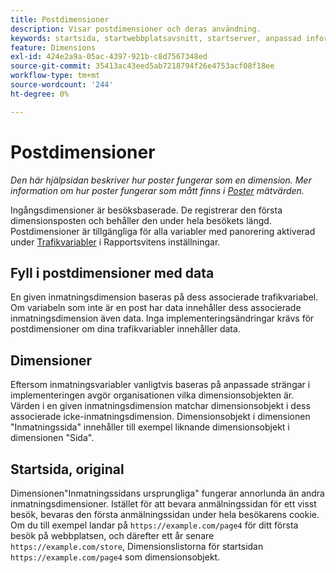 ```yaml
---
title: Postdimensioner
description: Visar postdimensioner och deras användning.
keywords: startsida, startwebbplatsavsnitt, startserver, anpassad information
feature: Dimensions
exl-id: 424e2a9a-05ac-4397-921b-c8d7567348ed
source-git-commit: 35413ac43eed5ab7218794f26e4753acf08f18ee
workflow-type: tm+mt
source-wordcount: '244'
ht-degree: 0%

---
```


# Postdimensioner

*Den här hjälpsidan beskriver hur poster fungerar som en dimension. Mer information om hur poster fungerar som mått finns i [Poster](../metrics/entries.md) mätvärden.*

Ingångsdimensioner är besöksbaserade. De registrerar den första dimensionsposten och behåller den under hela besökets längd. Postdimensioner är tillgängliga för alla variabler med panorering aktiverad under [Trafikvariabler](/help/admin/admin/c-traffic-variables/traffic-var.md) i Rapportsvitens inställningar.

## Fyll i postdimensioner med data

En given inmatningsdimension baseras på dess associerade trafikvariabel. Om variabeln som inte är en post har data innehåller dess associerade inmatningsdimension även data. Inga implementeringsändringar krävs för postdimensioner om dina trafikvariabler innehåller data.

## Dimensioner

Eftersom inmatningsvariabler vanligtvis baseras på anpassade strängar i implementeringen avgör organisationen vilka dimensionsobjekten är. Värden i en given inmatningsdimension matchar dimensionsobjekt i dess associerade icke-inmatningsdimension. Dimensionsobjekt i dimensionen &quot;Inmatningssida&quot; innehåller till exempel liknande dimensionsobjekt i dimensionen &quot;Sida&quot;.

## Startsida, original

Dimensionen&quot;Inmatningssidans ursprungliga&quot; fungerar annorlunda än andra inmatningsdimensioner. Istället för att bevara anmälningssidan för ett visst besök, bevaras den första anmälningssidan under hela besökarens cookie. Om du till exempel landar på `https://example.com/page4` för ditt första besök på webbplatsen, och därefter ett år senare `https://example.com/store`, Dimensionslistorna för startsidan `https://example.com/page4` som dimensionsobjekt.
